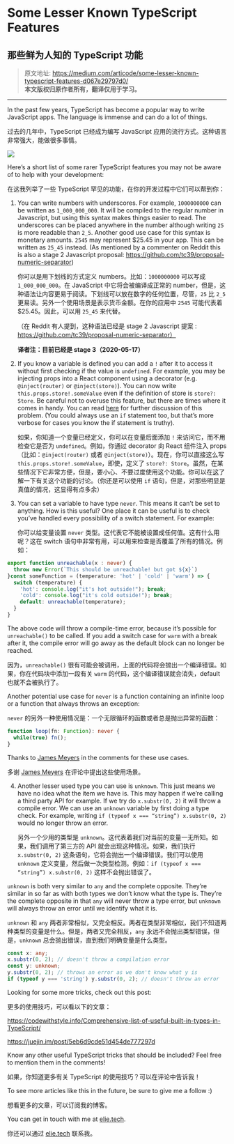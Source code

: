 # Some Lesser Known TypeScript Features

## 那些鲜为人知的 TypeScript 功能

> 原文地址: <https://medium.com/articode/some-lesser-known-typescript-features-d067e29797d0/>   
**本文版权归原作者所有，翻译仅用于学习。**

---------

In the past few years, TypeScript has become a popular way to write JavaScript apps. The language is immense and can do a lot of things.

过去的几年中，TypeScript 已经成为编写 JavaScript 应用的流行方式。这种语言非常强大，能做很多事情。

![](https://miro.medium.com/max/1400/1*ui0RIOYORyfWoOlbSDSFGA.jpeg)

Here’s a short list of some rarer TypeScript features you may not be aware of to help with your development:

在这我列举了一些 TypeScript 罕见的功能，在你的开发过程中它们可以帮到你：

1. You can write numbers with underscores. For example, `1000000000` can be written as `1_000_000_000`. It will be compiled to the regular number in Javascript, but using this syntax makes things easier to read. The underscores can be placed anywhere in the number although writing `25` is more readable than `2_5`. Another good use case for this syntax is monetary amounts. `2545` may represent $25.45 in your app. This can be written as `25_45` instead.
   (As mentioned by a commenter on Reddit this is also a stage 2 Javascript proposal: https://github.com/tc39/proposal-numeric-separator)

   你可以是用下划线的方式定义 numbers。比如：`1000000000` 可以写成 `1_000_000_000`。在 JavaScript 中它将会被编译成正常的 number，但是，这种语法让内容更易于阅读。下划线可以放在数字的任何位置，尽管，`25` 比 `2_5` 更易读。另外一个使用场景是表示货币金额。在你的应用中 `2545` 可能代表着 $25.45。因此，可以用 `25_45` 来代替。

   （在 Reddit 有人提到，这种语法已经是 stage 2  Javascript 提案 : https://github.com/tc39/proposal-numeric-separator）

   **译者注：目前已经是 stage 3（2020-05-17）**

2. If you know a variable is defined you can add a `!` after it to access it without first checking if the value is `undefined`. For example, you may be injecting props into a React component using a decorator (e.g. `@inject(router)` or `@inject(store)`). You can now write `this.props.store!.someValue` even if the definition of store is `store?: Store`. Be careful not to overuse this feature, but there are times where it comes in handy. You can read [here](https://github.com/mobxjs/mobx-react/issues/256) for further discussion of this problem. (You could always use an `if` statement too, but that’s more verbose for cases you know the if statement is truthy).

   如果，你知道一个变量已经定义，你可以在变量后面添加 `!` 来访问它，而不用检查它是否为 `undefined`。例如，你通过 decorator 向 React 组件注入 props（比如：`@inject(router)` 或者 `@inject(store)`）。现在，你可以直接这么写 `this.props.store!.someValue`，即使，定义了 `store?: Store`。虽然，在某些情况下它非常方便，但是，要小心、不要过度使用这个功能。你可以在[这](https://github.com/mobxjs/mobx-react/issues/256)了解一下有关这个功能的讨论。（你还是可以使用 `if` 语句，但是，对那些明显是真值的情况，这显得有点多余）

3. You can set a variable to have type `never`. This means it can’t be set to anything. How is this useful? One place it can be useful is to check you’ve handled every possibility of a switch statement. For example:

   你可以给变量设置 `never` 类型。这代表它不能被设置成任何值。这有什么用呢？这在 switch 语句中非常有用，可以用来检查是否覆盖了所有的情况。例如：

```ts
export function unreachable(x : never) {
  throw new Error(`This should be unreachable! but got ${x}`)
}const someFunction = (temperature: 'hot' | 'cold' | 'warm') => {
  switch (temperature) {
    'hot': console.log("it's hot outside!"); break;
    'cold': console.log("it's cold outside!"); break;
    default: unreachable(temperature);
  }
}
```

The above code will throw a compile-time error, because it’s possible for `unreachable()` to be called. If you add a switch case for `warm` with a break after it, the compile error will go away as the default block can no longer be reached.

因为，`unreachable()` 很有可能会被调用，上面的代码将会抛出一个编译错误。如果，你在代码块中添加一段有关 `warm` 的代码，这个编译错误就会消失，default 也就不会被执行了。

Another potential use case for `never` is a function containing an infinite loop or a function that always throws an exception:

`never` 的另外一种使用情况是：一个无限循环的函数或者总是抛出异常的函数：

```ts
function loop(fn: Function): never {
  while(true) fn();
}
```

Thanks to [James Meyers](https://medium.com/u/a2ed4fb0055d?source=post_page-----d067e29797d0----------------------) in the comments for these use cases.

多谢 [James Meyers](https://medium.com/u/a2ed4fb0055d?source=post_page-----d067e29797d0----------------------) 在评论中提出这些使用场景。

4. Another lesser used type you can use is `unknown`. This just means we have no idea what the item we have is. This may happen if we’re calling a third party API for example. If we try do `x.substr(0, 2)` it will throw a compile error. We can use an `unknown` variable by first doing a type check. For example, writing `if (typeof x === “string”) x.substr(0, 2)` would no longer throw an error.

   另外一个少用的类型是 `unknown`。这代表着我们对当前的变量一无所知。如果，我们调用了第三方的 API 就会出现这种情况。如果，我们执行 `x.substr(0, 2)` 这条语句，它将会抛出一个编译错误。我们可以使用 `unknown` 定义变量，然后做一次类型检测。例如：`if (typeof x === “string”) x.substr(0, 2)` 这样不会抛出错误了。

`unknown` is both very similar to `any` and the complete opposite. They’re similar in so far as with both types we don’t know what the type is. They’re the complete opposite in that `any` will never throw a type error, but `unknown` will always throw an error until we identify what it is.

`unknown` 和 `any` 两者非常相似，又完全相反。两者在类型非常相似，我们不知道两种类型的变量是什么。但是，两者又完全相反，`any` 永远不会抛出类型错误，但是，`unknown` 总会抛出错误，直到我们明确变量是什么类型。

```ts
const x: any;
x.substr(0, 2); // doesn't throw a compilation error
const y: unknown;
y.substr(0, 2); // throws an error as we don't know what y is
if (typeof y === 'string') y.substr(0, 2); // doesn't throw an error
```



Looking for some more tricks, check out this post:

更多的使用技巧，可以看以下的文章：

<https://codewithstyle.info/Comprehensive-list-of-useful-built-in-types-in-TypeScript/>

<https://juejin.im/post/5eb6d9cde51d454de777297d>

Know any other useful TypeScript tricks that should be included? Feel free to mention them in the comments!

如果，你知道更多有关 TypeScript 的使用技巧？可以在评论中告诉我！

To see more articles like this in the future, be sure to give me a follow :)

想看更多的文章，可以订阅我的博客。

You can get in touch with me at [elie.tech](https://elie.tech/).

你还可以通过 [elie.tech](https://elie.tech/) 联系我。
